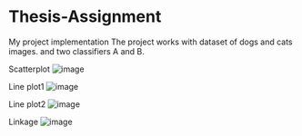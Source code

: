 # Thesis-Assignment
My project implementation 
The project works with dataset of dogs and cats images. and two classifiers A and B.

Scatterplot 
![image](https://github.com/fareedsho/Thesis-Assignment/assets/143728044/5e387da7-fe30-4f4b-97c9-d0b57b28c3ef)

Line plot1
![image](https://github.com/fareedsho/Thesis-Assignment/assets/143728044/6bb1dbd2-14a3-4b06-b525-f45e61e95588)

Line plot2
![image](https://github.com/fareedsho/Thesis-Assignment/assets/143728044/885d1d35-6b64-4176-b5d3-64998c805c9a)

Linkage
![image](https://github.com/fareedsho/Thesis-Assignment/assets/143728044/83be1275-4a69-4491-bfb5-f629e80a2d07)



